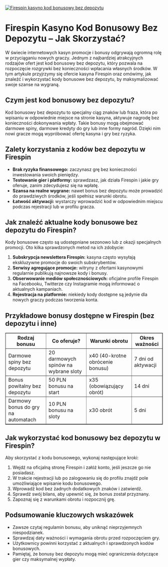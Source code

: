 [![Firespin kasyno kod bonusowy bez depozytu](https://123-caf.pages.dev/gitsignup.png)](https://vrmoo.ru/Bt82HjjY)

<h1>Firespin Kasyno Kod Bonusowy Bez Depozytu – Jak Skorzystać?</h1> <p>W świecie internetowych kasyn promocje i bonusy odgrywają ogromną rolę w przyciąganiu nowych graczy. Jednym z najbardziej atrakcyjnych rodzajów ofert jest kod bonusowy bez depozytu, który pozwala na rozpoczęcie rozgrywki bez konieczności wpłacania własnych środków. W tym artykule przyjrzymy się ofercie kasyna Firespin oraz omówimy, jak znaleźć i wykorzystać kody bonusowe bez depozytu, by maksymalizować swoje szanse na wygraną.</p>  <h2>Czym jest kod bonusowy bez depozytu?</h2> <p>Kod bonusowy bez depozytu to specjalny ciąg znaków lub fraza, która po wpisaniu w odpowiednie miejsce na stronie kasyna, aktywuje nagrodę bez konieczności dokonywania wpłaty. Takie bonusy mogą obejmować darmowe spiny, darmowe kredyty do gry lub inne formy nagród. Dzięki nim nowi gracze mogą wypróbować ofertę kasyna i gry bez ryzyka.</p>  <h2>Zalety korzystania z kodów bez depozytu w Firespin</h2> <ul>   <li><strong>Brak ryzyka finansowego:</strong> zaczynasz grę bez konieczności inwestowania swoich pieniędzy.</li>   <li><strong>Testowanie gier i platformy:</strong> sprawdzasz, jak działa Firespin i jakie gry oferuje, zanim zdecydujesz się na wpłatę.</li>   <li><strong>Szansa na realne wygrane:</strong> nawet bonus bez depozytu może prowadzić do prawdziwych środków, jeśli spełnisz warunki obrotu.</li>   <li><strong>Łatwość aktywacji:</strong> wystarczy wprowadzić kod w odpowiednim miejscu podczas rejestracji lub w profilu gracza.</li> </ul>  <h2>Jak znaleźć aktualne kody bonusowe bez depozytu do Firespin?</h2> <p>Kody bonusowe często są udostępniane sezonowo lub z okazji specjalnych promocji. Oto kilka sprawdzonych metod na ich zdobycie:</p> <ol>   <li><strong>Subskrypcja newslettera Firespin:</strong> kasyna często wysyłają ekskluzywne promocje do swoich subskrybentów.</li>   <li><strong>Serwisy agregujące promocje:</strong> witryny z ofertami kasynowymi regularnie publikują najnowsze kody i bonusy.</li>   <li><strong>Obserwowanie mediów społecznościowych:</strong> oficjalne profile Firespin na Facebooku, Twitterze czy Instagramie mogą informować o aktualnych kampaniach.</li>   <li><strong>Rejestracja na platformie:</strong> niekiedy kody dostępne są jedynie dla nowych graczy podczas tworzenia konta.</li> </ol>  <h2>Przykładowe bonusy dostępne w Firespin (bez depozytu i inne)</h2> <table border="1" cellpadding="5" cellspacing="0" style="border-collapse: collapse; width: 100%;">   <thead>     <tr>       <th>Rodzaj bonusu</th>       <th>Co oferuje?</th>       <th>Warunki obrotu</th>       <th>Okres ważności</th>     </tr>   </thead>   <tbody>     <tr>       <td>Darmowe spiny bez depozytu</td>       <td>20 darmowych spinów na wybrane sloty</td>       <td>x40 (40-krotne obrócenie bonusu)</td>       <td>7 dni od aktywacji</td>     </tr>     <tr>       <td>Bonus powitalny bez depozytu</td>       <td>50 PLN bonusu na start</td>       <td>x35 (obowiązujący obrót)</td>       <td>14 dni</td>     </tr>     <tr>       <td>Darmowy bonus do gry na automatach</td>       <td>10 PLN bonusu na sloty</td>       <td>x30 obrót</td>       <td>5 dni</td>     </tr>   </tbody> </table>  <h2>Jak wykorzystać kod bonusowy bez depozytu w Firespin?</h2> <p>Aby skorzystać z kodu bonusowego, wykonaj następujące kroki:</p> <ol>   <li>Wejdź na oficjalną stronę Firespin i załóż konto, jeśli jeszcze go nie posiadasz.</li>   <li>W trakcie rejestracji lub po zalogowaniu się do profilu znajdź pole umożliwiające wpisanie kodu bonusowego.</li>   <li>Wprowadź kod bez żadnych dodatkowych znaków i zatwierdź.</li>   <li>Sprawdź swój bilans, aby upewnić się, że bonus został przyznany.</li>   <li>Zapoznaj się z warunkami obrotu i rozpocznij grę.</li> </ol>  <h2>Podsumowanie kluczowych wskazówek</h2> <ul>   <li>Zawsze czytaj regulamin bonusu, aby uniknąć nieprzyjemnych niespodzianek.</li>   <li>Sprawdzaj daty ważności i wymagania obrotu przed rozpoczęciem gry.</li>   <li>Użytkownicy powinni korzystać z aktualnych i sprawdzonych kodów bonusowych.</li>   <li>Pamiętaj, że bonusy bez depozytu mogą mieć ograniczenia dotyczące gier czy maksymalnej wypłaty.</li> </ul>